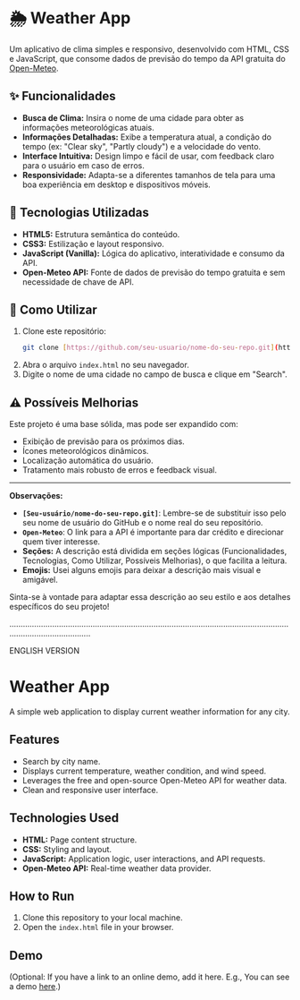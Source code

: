 # 🌦️ Weather App

Um aplicativo de clima simples e responsivo, desenvolvido com HTML, CSS e JavaScript, que consome dados de previsão do tempo da API gratuita do [Open-Meteo](https://open-meteo.com/).

## ✨ Funcionalidades

* **Busca de Clima:** Insira o nome de uma cidade para obter as informações meteorológicas atuais.
* **Informações Detalhadas:** Exibe a temperatura atual, a condição do tempo (ex: "Clear sky", "Partly cloudy") e a velocidade do vento.
* **Interface Intuitiva:** Design limpo e fácil de usar, com feedback claro para o usuário em caso de erros.
* **Responsividade:** Adapta-se a diferentes tamanhos de tela para uma boa experiência em desktop e dispositivos móveis.

## 🚀 Tecnologias Utilizadas

* **HTML5:** Estrutura semântica do conteúdo.
* **CSS3:** Estilização e layout responsivo.
* **JavaScript (Vanilla):** Lógica do aplicativo, interatividade e consumo da API.
* **Open-Meteo API:** Fonte de dados de previsão do tempo gratuita e sem necessidade de chave de API.

## 🔌 Como Utilizar

1.  Clone este repositório:
    ```bash
    git clone [https://github.com/seu-usuario/nome-do-seu-repo.git](https://github.com/seu-usuario/nome-do-seu-repo.git)
    ```
2.  Abra o arquivo `index.html` no seu navegador.
3.  Digite o nome de uma cidade no campo de busca e clique em "Search".

## ⚠️ Possíveis Melhorias

Este projeto é uma base sólida, mas pode ser expandido com:

* Exibição de previsão para os próximos dias.
* Ícones meteorológicos dinâmicos.
* Localização automática do usuário.
* Tratamento mais robusto de erros e feedback visual.

---

**Observações:**

* **`[Seu-usuário/nome-do-seu-repo.git]`**: Lembre-se de substituir isso pelo seu nome de usuário do GitHub e o nome real do seu repositório.
* **`Open-Meteo`**: O link para a API é importante para dar crédito e direcionar quem tiver interesse.
* **Seções:** A descrição está dividida em seções lógicas (Funcionalidades, Tecnologias, Como Utilizar, Possíveis Melhorias), o que facilita a leitura.
* **Emojis:** Usei alguns emojis para deixar a descrição mais visual e amigável.

Sinta-se à vontade para adaptar essa descrição ao seu estilo e aos detalhes específicos do seu projeto!

................................................................................................................................................................

ENGLISH VERSION

# Weather App

A simple web application to display current weather information for any city.

## Features

* Search by city name.
* Displays current temperature, weather condition, and wind speed.
* Leverages the free and open-source Open-Meteo API for weather data.
* Clean and responsive user interface.

## Technologies Used

* **HTML:** Page content structure.
* **CSS:** Styling and layout.
* **JavaScript:** Application logic, user interactions, and API requests.
* **Open-Meteo API:** Real-time weather data provider.

## How to Run

1.  Clone this repository to your local machine.
2.  Open the `index.html` file in your browser.

## Demo

(Optional: If you have a link to an online demo, add it here. E.g., You can see a demo [here](your_demo_link).)

